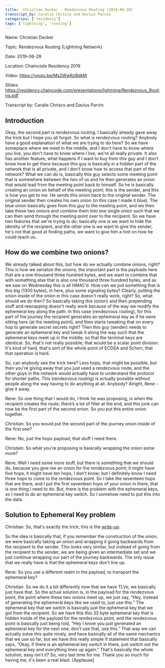 ```yaml
---
title:  Christian Decker - Rendezvous Routing (2019-06-28)
transcript_by: Caralie Chrisco and Darius Parvin
categories: [‘residency’]
tags: [‘lightning’, ‘routing’]
---
```


Name: Christian Decker

Topic: Rendezvous Routing (Lightning Network)

Date: 2019-06-28

Location: Chaincode Residency 2019

Video: <https://youtu.be/Ms2WwRzBdkM>

Slides: <https://residency.chaincode.com/presentations/lightning/Rendezvous_Routing.pdf>

Transcript by: Caralie Chrisco and Davius Parvin

## Introduction

Okay, the second part is rendezvous routing. I basically already gave away the trick but I hope you all forgot. So what is rendezvous routing? Anybody have a good explanation of what we are trying to do here? So we have someplace where we meet in the middle, and I don't have to know where you live, you don't have to know where I live, we're all really private. It also has another feature; what happens if I want to buy from this guy and I don't know how to get there because this guy is basically in a hidden part of the network that is all private, and I don't know how to access that part of the network? What we can do is, basically this guy selects some meeting point that is somewhere between the two of us and he then generates an onion that would lead from the meeting point back to himself. So he is basically creating an onion on behalf of the meeting point; this is the sender, and this is how you get to me. He sends this onion back to the original sender. The original sender then creates his own onion (in this case I made it blue). The blue onion basically goes from this guy to the meeting point, and we then take these two onions and combine them into one single onion such that we can then send through the meeting point over to the recipient. So we have two features that we're trying to do; basically one is we want to hide the identity of the recipient, and the other one is we want to give the sender, he's not that good at finding paths, we want to give him a hint on how he could reach us.

## How do we combine two onions?

We already talked about this, but how do we actually combine onions, right? This is how we serialize the onions; the important part is the payloads here that are a one thousand three hundred bytes, and we want to combine that with something else that is also one thousand three hundred bytes, and as we saw on Wednesday this is all HMAC’d. How can we put something that is this big (1300 bytes), in here, plus some signaling bytes? Clearly, putting the onion inside of the onion in this case doesn't really work, right? So, what should we do then? So basically taking this (onion) and then prepending stuff and rewrapping doesn't really work because of the way we modify the ephemeral key along the path. In this case (rendezvous routing), for this part of the journey the recipient generates an ephemeral key as if he were sitting here (at the meeting point), and then starts tweaking that on every hop to generate secret secrets right? Then this guy (sender) needs to generate an ephemeral  key and tweak it along the way such that the ephemeral keys meet up in the middle, so that the terminal keys are identical. So, that's not really possible; that would be a scalar point division. It's kind of hard, that's sort of the whole point of ECDSA and Schorr, that that operation is hard. 

So, can anybody see the trick here? Less hops, that might be possible, but then you're giving away that you just used a rendezvous route, and the other guys in the network would actually have to understand the protocol for shorter paths. This (rendezvous routing) is actually possible without people along the way having to do anything at all. Anybody? Alright, Rene - give it away. 

Rene: So one thing that I would do, I think he was proposing, is when the recipient creates the route, there’s a lot of filler at the end, and this junk can now be the first part of the second onion. So you put this entire onion together.

Christian: So you would put the second part of the journey onion inside of the first one? 

Rene: No, just the hops payload; that stuff I need there.

Christain: So what you're proposing is basically wrapping the onion some more?

Rene: Well I need some more stuff, but there is something that we should do, because you give me an onion for the rendezvous point; it might have five hops, it might have ten hops, I don't know; but I definitely know I need three hops to come to the rendezvous point. So I take the seventeen hops that are there, and I put the first seventeen hops of your onion in there, that is one thing I need to do. But, there is the problem with the ephemeral keys, so I need to do an ephemeral key switch. So I somehow need to put this into the data.

## Solution to Ephemeral Key problem

Christian: So, that's exactly the trick; this is the [write-up](https://github.com/lightningnetwork/lightning-rfc/wiki/Rendez-vous-mechanism-on-top-of-Sphinx).

So the idea is basically that, if you remember the construction of the onion, we were basically taking an onion and wrapping it going backwards from the recipient to the sender. This looks very similar, but instead of going from the recipient to the sender, we are being given an intermediate set and we just continue wrapping our part of the journey backwards. The only issue that we really have is that the ephemeral keys don't line up.

Rene: So you use a different realm in the payload, to transport the ephemeral key? 

Christian: So we do it a bit differently now that we have TLVs; we basically just have that. So the actual solution is, in the payload for the rendezvous point, the point where these two onions meet up, we just say, “Hey, instead of generating the ephemeral keys like we used to, just use this.” The ephemeral key that we switch is basically just the ephemeral key that we got from the recipient. So we have this this 33 byte ephemeral key that is hidden inside of the payload for the rendezvous point, and the rendezvous point is basically just being told, “Hey I know you just generated an ephemeral key for the next one; don't use that, use this.” That way we can actually solve this quite nicely, and have basically all of the same mechanics that we use so far, but we have this really simple if statement that basically says, “Okay, if there is an ephemeral key switch in there, just switch out the ephemeral key and everything lines up again.” That's basically the whole solution; easy isn't it? So, very last time for me. Thank you so much for having me, it's been a real blast. [Applause]

